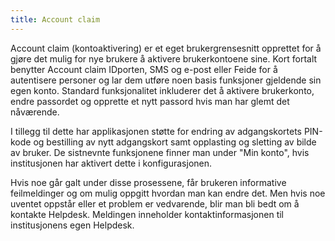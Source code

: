 ```yaml
---
title: Account claim 
---
```

Account claim (kontoaktivering) er et eget brukergrensesnitt opprettet for å gjøre det mulig 
for nye brukere å aktivere brukerkontoene sine. Kort fortalt benytter Account claim 
IDporten, SMS og e-post eller Feide for å autentisere personer og lar dem utføre noen basis 
funksjoner gjeldende sin egen konto. Standard funksjonalitet inkluderer det å aktivere 
brukerkonto, endre passordet og opprette et nytt passord hvis man har glemt det 
nåværende.

I tillegg til dette har applikasjonen støtte for endring av adgangskortets PIN-kode og 
bestilling av nytt adgangskort samt opplasting og sletting av bilde av bruker.
De sistnevnte funksjonene finner man under "Min konto", hvis institusjonen har aktivert 
dette i konfigurasjonen.

Hvis noe går galt under disse prosessene, får brukeren informative feilmeldinger og om 
mulig oppgitt hvordan man kan endre det. Men hvis noe uventet oppstår eller et problem er 
vedvarende, blir man bli bedt om å kontakte Helpdesk. Meldingen inneholder 
kontaktinformasjonen til institusjonens egen Helpdesk.
